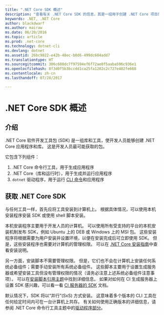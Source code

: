 ```yaml
---
title: ".NET Core SDK 概述"
description: "查看有关 .NET Core SDK 的信息，其是一组用于创建 .NET Core 项目的库和工具。"
keywords: .NET, .NET Core
author: blackdwarf
ms.author: mairaw
ms.date: 06/20/2016
ms.topic: article
ms.prod: .net-core
ms.technology: dotnet-cli
ms.devlang: dotnet
ms.assetid: 26bc9822-e42b-48ec-b0d6-499dc604add7
ms.translationtype: HT
ms.sourcegitcommit: 306c608dc7f97594ef6f72ae0f5aaba596c936e1
ms.openlocfilehash: 8f3d0f5b3bccdd1ca25fa1202c2c727e402fe668
ms.contentlocale: zh-cn
ms.lasthandoff: 07/28/2017

---
```


# <a name="net-core-sdk-overview"></a>.NET Core SDK 概述 

## <a name="introduction"></a>介绍
.NET Core 软件开发工具包 (SDK) 是一组库和工具，使开发人员能够创建 .NET Core 应用程序和库。 这是开发人员最可能获取的包。 

它包含下列组件：

1. .NET Core 命令行工具，用于生成应用程序
2. .NET Core（库和运行时），用于生成并运行应用程序
3. `dotnet` 驱动程序，用于运行 [CLI 命令](tools/index.md)和应用程序


## <a name="acquiring-the-net-core-sdk"></a>获取 .NET Core SDK
与任何工具一样，首先应将工具安装到计算机上。 根据具体情况，可以使用本机安装程序安装 SDK 或使用 shell 脚本安装。

本机安装程序主要用于开发人员的计算机。 可以使用所有受支持的平台的本机安装机制发布 SDK，例如 Ubuntu 上的 DEB 或 Windows 上的 MSI 包。 这些安装程序将根据需要为用户安装并设置环境，以便在安装完成后可立即使用 SDK。 但是，这些安装程序也需要对计算机的管理权限。 可以在 [.NET Core 安装指南](https://aka.ms/dotnetcoregs)中查看安装说明。

另一方面，安装脚本不需要管理权限。 但是，它们也不会在计算机上安装任何系统必备组件；需要手动安装所有系统必备组件。 这些脚本主要用于设置生成服务器或希望安装工具但没有管理权限的情况（请务必注意上述系统必备组件注意事项）。 可以在[安装脚本引用主题](tools/dotnet-install-script.md)中找到详细信息。 如果对如何在 CI 生成服务器上设置 SDK 感兴趣，可以看一看 [CI 服务器的 SDK](tools/using-ci-with-cli.md) 文档。 

默认情况下，SDK 将以“并行”(SxS) 方式安装。 这意味着多个版本的 CLI 工具在任何给定时间内可在一台计算机上共存。 有关如何使用正确版本的详细信息，请参阅 .NET Core 命令行工具主题中的[驱动程序部分](tools/index.md#driver)。

